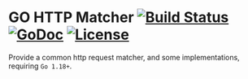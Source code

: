 # GO HTTP Matcher [![Build Status](https://github.com/xgfone/go-http-matcher/actions/workflows/go.yml/badge.svg)](https://github.com/xgfone/go-http-matcher/actions/workflows/go.yml) [![GoDoc](https://pkg.go.dev/badge/github.com/xgfone/go-http-matcher)](https://pkg.go.dev/github.com/xgfone/go-http-matcher) [![License](https://img.shields.io/badge/License-Apache%202.0-blue.svg?style=flat-square)](https://raw.githubusercontent.com/xgfone/go-http-matcher/master/LICENSE)

Provide a common http request matcher, and some implementations, requiring `Go 1.18+`.
